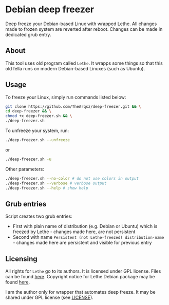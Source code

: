 # Debian deep freezer
Deep freeze your Debian-based Linux with wrapped Lethe. All changes made to frozen system are reverted after reboot. Changes can be made in dedicated grub entry.

## About

This tool uses old program called `Lethe`. It wrapps some things so that this old fella runs on modern Debian-based Linuxes (such as Ubuntu).

## Usage

To freeze your Linux, simply run commands listed below:
```bash
git clone https://github.com/TheArqsz/deep-freezer.git && \
cd deep-freezer && \
chmod +x deep-freezer.sh && \
./deep-freezer.sh
```

To unfreeze your system, run:
```bash
./deep-freezer.sh --unfreeze
```
or 
```bash
./deep-freezer.sh -u
```

Other parameters:
```bash
./deep-freezer.sh --no-color # do not use colors in output
./deep-freezer.sh --verbose # verbose output
./deep-freezer.sh --help # show help
```

## Grub entries

Script creates two grub entries:
- First with plain name of distribution (e.g. Debian or Ubuntu) which is freezed by Lethe - changes made here, are not persistent
- Second with name `Persistent (not Lethe-freezed) distribution-name` - changes made here are persistent and visible for previous entry

## Licensing

All rights for `Lethe` go to its authors. It is licensed under GPL license. Files can be found [here](https://sourceforge.net/projects/lethe/). Copyright notice for Lethe Debian package may be found [here](https://sourceforge.net/p/lethe/git/ci/master/tree/tags/lethe-0.34/debian/copyright).

I am the author only for wrapper that automates deep freeze. It may be shared under GPL license (see [LICENSE](LICENSE)).